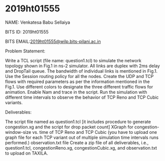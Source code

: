 # 2019ht01555
NAME: Venkatesa Babu Sellaiya

BITS ID: 2019ht01555

BITS EMAIL:2019ht01555@wilp.bits-pilani.ac.in

Problem Statement: 

Write a TCL script (file name: question1.tcl) to simulate the network topology shown in Fig.1 in ns-2 simulator. All links are duplex with 2ms delay and DropTail queue. The bandwidth of individual links is mentioned in Fig.1. Use the Session routing policy for all the nodes. Create the UDP and TCP flows with required parameters as per the information mentioned in the Fig.1. Use different colors to designate the three different traffic flows for animation. Enable Nam and trace in the script. Run the simulation with different time intervals to observe the behavior of TCP Reno and TCP Cubic variants.

Deliverables:

The script file named as question1.tcl [it includes procedure to generate congestion.xg and the script for drop packet count]
XGraph for congestion-window-size vs. time of TCP Reno and TCP Cubic (you have to upload one graph file for each TCP variant out of multiple simulation time intervals runs performed.)
observation.txt file
Create a zip file of all deliverables, i.e., question1.tcl, congestionReno.xg, congestionCubic.xg, and observation.txt to upload on TAXILA.
